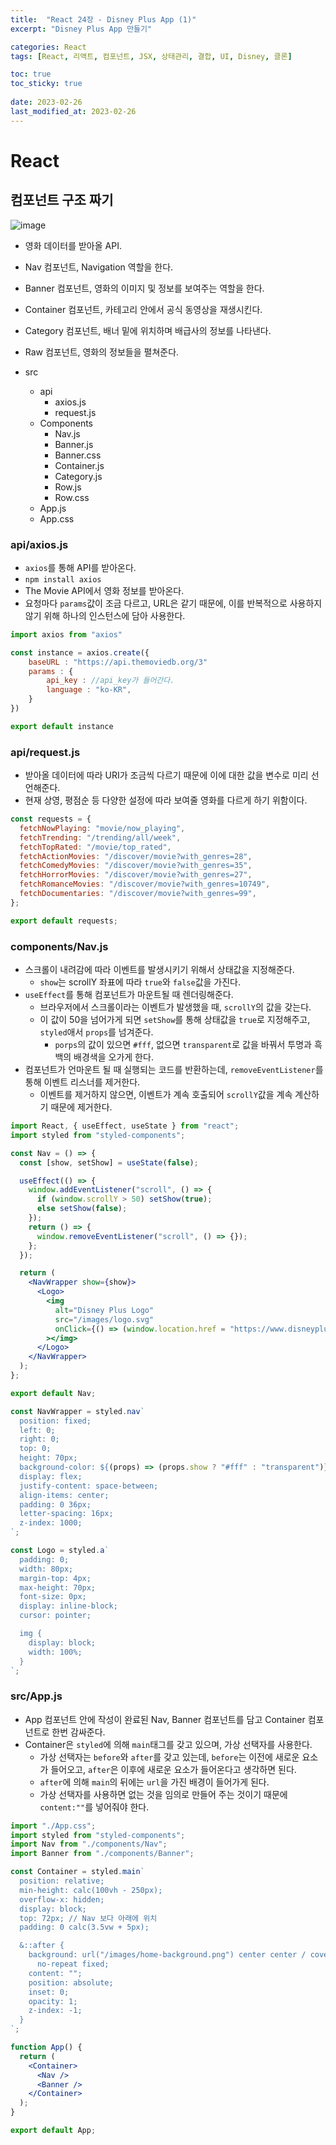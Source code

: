 ```yaml
---
title:  "React 24장 - Disney Plus App (1)"
excerpt: "Disney Plus App 만들기"

categories: React
tags: [React, 리액트, 컴포넌트, JSX, 상태관리, 결합, UI, Disney, 클론]

toc: true
toc_sticky: true
 
date: 2023-02-26
last_modified_at: 2023-02-26
---
```

# React
## 컴포넌트 구조 짜기
![image](https://user-images.githubusercontent.com/118104644/221443293-6e033c90-7067-4892-ba9e-ff2937d0e5e1.png)
- 영화 데이터를 받아올 API.
- Nav 컴포넌트, Navigation 역할을 한다.
- Banner 컴포넌트, 영화의 이미지 및 정보를 보여주는 역할을 한다.
- Container 컴포넌트, 카테고리 안에서 공식 동영상을 재생시킨다.
- Category 컴포넌트, 배너 밑에 위치하며 배급사의 정보를 나타낸다.
- Raw 컴포넌트, 영화의 정보들을 펼쳐준다.

- src
  - api
    - axios.js
    - request.js
  - Components
    - Nav.js
    - Banner.js
    - Banner.css
    - Container.js
    - Category.js
    - Row.js
    - Row.css
  - App.js
  - App.css


### api/axios.js
- `axios`를 통해 API를 받아온다.
- `npm install axios`
- The Movie API에서 영화 정보를 받아온다.
- 요청마다 `params`값이 조금 다르고, URL은 같기 때문에, 이를 반복적으로 사용하지 않기 위해 하나의 인스턴스에 담아 사용한다. 

```jsx
import axios from "axios"

const instance = axios.create({
    baseURL : "https://api.themoviedb.org/3"
    params : {
        api_key : //api_key가 들어간다.
        language : "ko-KR",
    }
})

export default instance
```

### api/request.js
- 받아올 데이터에 따라 URI가 조금씩 다르기 때문에 이에 대한 값을 변수로 미리 선언해준다.
- 현재 상영, 평점순 등 다양한 설정에 따라 보여줄 영화를 다르게 하기 위함이다.

```jsx
const requests = {
  fetchNowPlaying: "movie/now_playing",
  fetchTrending: "/trending/all/week",
  fetchTopRated: "/movie/top_rated",
  fetchActionMovies: "/discover/movie?with_genres=28",
  fetchComedyMovies: "/discover/movie?with_genres=35",
  fetchHorrorMovies: "/discover/movie?with_genres=27",
  fetchRomanceMovies: "/discover/movie?with_genres=10749",
  fetchDocumentaries: "/discover/movie?with_genres=99",
};

export default requests;
```

### components/Nav.js
- 스크롤이 내려감에 따라 이벤트를 발생시키기 위해서 상태값을 지정해준다.
  - `show`는 scrollY 좌표에 따라 `true`와 `false`값을 가진다.
- `useEffect`를 통해 컴포넌트가 마운트될 때 렌더링해준다.
  - 브라우저에서 스크롤이라는 이벤트가 발생했을 때, `scrollY`의 값을 갖는다.
  - 이 값이 50을 넘어가게 되면 `setShow`를 통해 상태값을 `true`로 지정해주고, `styled`애서 `props`를 넘겨준다.
    - `porps`의 값이 있으면 `#fff`, 없으면 `transparent`로 값을 바꿔서 투명과 흑백의 배경색을 오가게 한다.
- 컴포넌트가 언마운트 될 때 실행되는 코드를 반환하는데, `removeEventListener`를 통해 이벤트 리스너를 제거한다.
  - 이벤트를 제거하지 않으면, 이벤트가 계속 호출되어 `scrollY`값을 계속 계산하기 때문에 제거한다.

```jsx
import React, { useEffect, useState } from "react";
import styled from "styled-components";

const Nav = () => {
  const [show, setShow] = useState(false);

  useEffect(() => {
    window.addEventListener("scroll", () => {
      if (window.scrollY > 50) setShow(true);
      else setShow(false);
    }); 
    return () => {
      window.removeEventListener("scroll", () => {});
    }; 
  });

  return (
    <NavWrapper show={show}>
      <Logo>
        <img
          alt="Disney Plus Logo"
          src="/images/logo.svg"
          onClick={() => (window.location.href = "https://www.disneyplus.com")}
        ></img>
      </Logo>
    </NavWrapper>
  );
};

export default Nav;

const NavWrapper = styled.nav`
  position: fixed;
  left: 0;
  right: 0;
  top: 0;
  height: 70px;
  background-color: ${(props) => (props.show ? "#fff" : "transparent")};
  display: flex;
  justify-content: space-between;
  align-items: center;
  padding: 0 36px;
  letter-spacing: 16px;
  z-index: 1000;
`;

const Logo = styled.a`
  padding: 0;
  width: 80px;
  margin-top: 4px;
  max-height: 70px;
  font-size: 0px;
  display: inline-block;
  cursor: pointer;

  img {
    display: block;
    width: 100%;
  }
`;
```

### src/App.js
- App 컴포넌트 안에 작성이 완료된 Nav, Banner 컴포넌트를 담고 Container 컴포넌트로 한번 감싸준다.
- Container은 `styled`에 의해 `main`태그를 갖고 있으며, 가상 선택자를 사용한다.
  - 가상 선택자는 `before`와 `after`를 갖고 있는데, `before`는 이전에 새로운 요소가 들어오고, `after`은 이후에 새로운 요소가 들어온다고 생각하면 된다.
  - `after`에 의해 `main`의 뒤에는 `url`을 가진 배경이 들어가게 된다.
  - 가상 선택자를 사용하면 없는 것을 임의로 만들어 주는 것이기 때문에 `content:""`를 넣어줘야 한다.


```jsx
import "./App.css";
import styled from "styled-components";
import Nav from "./components/Nav";
import Banner from "./components/Banner";

const Container = styled.main`
  position: relative;
  min-height: calc(100vh - 250px);
  overflow-x: hidden;
  display: block;
  top: 72px; // Nav 보다 아래에 위치
  padding: 0 calc(3.5vw + 5px);

  &::after {
    background: url("/images/home-background.png") center center / cover
      no-repeat fixed;
    content: "";
    position: absolute;
    inset: 0;
    opacity: 1;
    z-index: -1;
  }
`;

function App() {
  return (
    <Container>
      <Nav />
      <Banner />
    </Container>
  );
}

export default App;
```